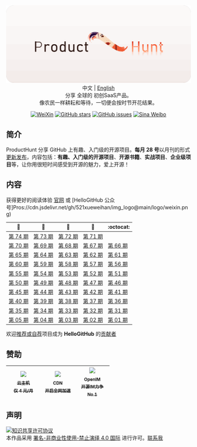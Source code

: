<p align="center">
  <img src="https://github.com/ggy1021/Saas/blob/main/02.png"/>
  <br>中文 | <a href="README_en.md">English</a>
  <br>分享 全球的 初创SaaS产品。<br> 像农民一样耕耘和等待，一切便会按时节开花结果。
</p>

<p align="center">
  <a href="https://cdn.jsdelivr.net/gh/521xueweihan/img_logo@main/logo/weixin.png"><img src="https://img.shields.io/badge/Talk-%E5%BE%AE%E4%BF%A1%E7%BE%A4-brightgreen.svg?style=popout-square" alt="WeiXin"></a>
  <a href="https://github.com/521xueweihan/HelloGitHub/stargazers"><img src="https://img.shields.io/github/stars/521xueweihan/HelloGitHub.svg?style=popout-square" alt="GitHub stars"></a>
  <a href="https://github.com/521xueweihan/HelloGitHub/issues"><img src="https://img.shields.io/github/issues/521xueweihan/HelloGitHub.svg?style=popout-square" alt="GitHub issues"></a>
    <a href="https://weibo.com/hellogithub"><img src="https://img.shields.io/badge/%E6%96%B0%E6%B5%AA-Weibo-red.svg?style=popout-square" alt="Sina Weibo"></a>
</p>

## 简介

ProductHunt 分享 GitHub 上有趣、入门级的开源项目。**每月 28 号**以月刊的形式[更新发布](https://mp.weixin.qq.com/mp/appmsgalbum?__biz=MzA5MzYyNzQ0MQ==&action=getalbum&album_id=1331197538447310849#wechat_redirect)，内容包括：**有趣、入门级的开源项目**、**开源书籍**、**实战项目**、**企业级项目**等，让你用很短时间感受到开源的魅力，爱上开源！

## 内容
获得更好的阅读体验 [官网](https://hellogithub.com) 或 [HelloGitHub 公众号]Pros://cdn.jsdelivr.net/gh/521xueweihan/img_logo@main/logo/weixin.png)

| :card_index: | :jack_o_lantern: | :beer: | :fish_cake: | :octocat: |
| ------- | ----- | ------------ | ------ | --------- |
| [第 74 期](/content/HelloGitHub74.md) | [第 73 期](/content/HelloGitHub73.md) | [第 72 期](/content/HelloGitHub72.md) | [第 71 期](/content/HelloGitHub71.md) |
| [第 70 期](/content/HelloGitHub70.md) | [第 69 期](/content/HelloGitHub69.md) | [第 68 期](/content/HelloGitHub68.md) | [第 67 期](/content/HelloGitHub67.md) | [第 66 期](/content/HelloGitHub66.md) |
| [第 65 期](/content/HelloGitHub65.md) | [第 64 期](/content/HelloGitHub64.md) | [第 63 期](/content/HelloGitHub63.md) | [第 62 期](/content/HelloGitHub62.md) | [第 61 期](/content/HelloGitHub61.md) |
| [第 60 期](/content/HelloGitHub60.md) | [第 59 期](/content/HelloGitHub59.md) | [第 58 期](/content/HelloGitHub58.md) | [第 57 期](/content/HelloGitHub57.md) | [第 56 期](/content/HelloGitHub56.md) |
| [第 55 期](/content/HelloGitHub55.md) | [第 54 期](/content/HelloGitHub54.md) | [第 53 期](/content/HelloGitHub53.md) | [第 52 期](/content/HelloGitHub52.md) | [第 51 期](/content/HelloGitHub51.md) |
| [第 50 期](/content/HelloGitHub50.md) | [第 49 期](/content/HelloGitHub49.md) | [第 48 期](/content/HelloGitHub48.md) | [第 47 期](/content/HelloGitHub47.md) | [第 46 期](/content/HelloGitHub46.md) |
| [第 45 期](/content/HelloGitHub45.md) | [第 44 期](/content/HelloGitHub44.md) | [第 43 期](/content/HelloGitHub43.md) | [第 42 期](/content/HelloGitHub42.md) | [第 41 期](/content/HelloGitHub41.md) |
| [第 40 期](/content/HelloGitHub40.md) | [第 39 期](/content/HelloGitHub39.md) | [第 38 期](/content/HelloGitHub38.md) | [第 37 期](/content/HelloGitHub37.md) | [第 36 期](/content/HelloGitHub36.md) |
| [第 35 期](/content/HelloGitHub35.md) | [第 34 期](/content/HelloGitHub34.md) | [第 33 期](/content/HelloGitHub33.md) | [第 32 期](/content/HelloGitHub32.md) | [第 31 期](/content/HelloGitHub31.md) |
| [第 05 期](/content/HelloGitHub05.md) | [第 04 期](/content/HelloGitHub04.md) | [第 03 期](/content/HelloGitHub03.md) | [第 02 期](/content/HelloGitHub02.md) | [第 01 期](/content/HelloGitHub01.md) |

欢迎[推荐或自荐](https://github.com/521xueweihan/HelloGitHub/issues/new)项目成为 **HelloGitHub** 的[贡献者](https://github.com/521xueweihan/HelloGitHub/blob/master/content/contributors.md)

## 赞助

<table>
  <thead>
    <tr>
      <th align="center" style="width: 80px;">
        <a href="https://www.ucloud.cn/site/active/kuaijie.html?invitation_code=C1xF2ECA89A2592">
          <img src="https://cdn.jsdelivr.net/gh/521xueweihan/img_logo@main/logo/ucloud.png" width="60px"><br>
          <sub>云主机</sub><br>
          <sub>仅 4 元/月</sub>
        </a>
      </th>
      <th align="center" style="width: 80px;">
        <a href="https://www.upyun.com/">
          <img src="https://cdn.jsdelivr.net/gh/521xueweihan/img_logo@main/logo/upyun.png" width="60px"><br>
          <sub>CDN</sub><br>
          <sub>开启全网加速</sub>
        </a>
      </th>
      <th align="center" style="width: 80px;">
        <a href="https://doc.rentsoft.cn/">
          <img src="https://cdn.jsdelivr.net/gh/521xueweihan/img_logo@main/logo/im.png" width="60px"><br>
          <sub>OpenIM</sub><br>
          <sub>开源IM力争No.1</sub>
        </a>
      </th>
    </tr>
  </thead>
</table>

## 声明

<a rel="license" href="https://creativecommons.org/licenses/by-nc-nd/4.0/deed.zh"><img alt="知识共享许可协议" style="border-width: 0" src="https://licensebuttons.net/l/by-nc-nd/4.0/88x31.png"></a><br>本作品采用 <a rel="license" href="https://creativecommons.org/licenses/by-nc-nd/4.0/deed.zh">署名-非商业性使用-禁止演绎 4.0 国际</a> 进行许可。<a href="mailto:595666367@qq.com">联系我</a>

